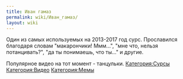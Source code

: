 ```yaml
---
title: Иван гамаз
permalink: wiki/Иван_гамаз/
layout: wiki
---
```


Один из самых используемых на 2013-2017 год сурс. Прославился благодаря
словам "макарончики! Ммм...", "мне что, нельзя потанцивать?", "да ты
понимаешь, что ты..." и другие.

Популярное видео на тот момент - танцульки.
[Категория:Сурсы](Категория:Сурсы "wikilink")
[Категория:Видео](Категория:Видео "wikilink")
[Категория:Мемы](Категория:Мемы "wikilink")
